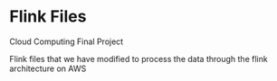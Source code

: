 # Flink Files
Cloud Computing Final Project

Flink files that we have modified to process the data through the flink architecture on AWS
